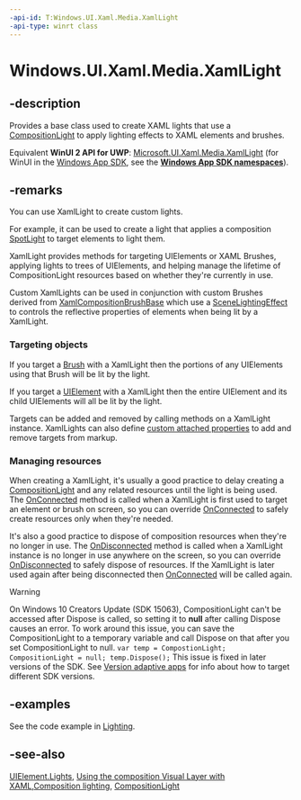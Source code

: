 ```yaml
---
-api-id: T:Windows.UI.Xaml.Media.XamlLight
-api-type: winrt class
---
```


<!-- Class syntax.
public class XamlLight : DependencyObject, DependencyObject
-->

# Windows.UI.Xaml.Media.XamlLight

## -description
Provides a base class used to create XAML lights that use a [CompositionLight](./../windows.ui.composition/compositionlight.md) to apply lighting effects to XAML elements and brushes.

Equivalent **WinUI 2 API for UWP**: [Microsoft.UI.Xaml.Media.XamlLight](/windows/winui/api/microsoft.ui.xaml.media.xamllight) (for WinUI in the [Windows App SDK](/windows/apps/windows-app-sdk/), see the **[Windows App SDK namespaces](/windows/windows-app-sdk/api/winrt/)**).

## -remarks

You can use XamlLight to create custom lights.

For example, it can be used to create a light that applies a composition [SpotLight](/uwp/api/Windows.UI.Composition.SpotLight) to target elements to light them.

XamlLight provides methods for targeting UIElements or XAML Brushes, applying lights to trees of UIElements, and helping manage the lifetime of CompositionLight resources based on whether they're currently in use.

Custom XamlLights can be used in conjunction with custom Brushes derived from [XamlCompositionBrushBase](xamlcompositionbrushbase.md) which use a [SceneLightingEffect](/uwp/api/Windows.UI.Composition.Effects.SceneLightingEffect) to controls the reflective properties of elements when being lit by a XamlLight.

### Targeting objects

If you target a [Brush](/uwp/api/Windows.UI.Xaml.Media.Brush) with a XamlLight then the portions of any UIElements using that Brush will be lit by the light.

If you target a [UIElement](/uwp/api/Windows.UI.Xaml.UIElement) with a XamlLight then the entire UIElement and its child UIElements will all be lit by the light.

Targets can be added and removed by calling methods on a XamlLight instance. XamlLights can also define [custom attached properties](/windows/uwp/xaml-platform/custom-attached-properties) to add and remove targets from markup.

### Managing resources

When creating a XamlLight, it's usually a good practice to delay creating a [CompositionLight](/uwp/api/windows.ui.composition.compositionlight) and any related resources until the light is being used. The [OnConnected](xamllight_onconnected_832156073.md) method is called when a XamlLight is first used to target an element or brush on screen, so you can override [OnConnected](xamllight_onconnected_832156073.md) to safely create resources only when they're needed.

It's also a good practice to dispose of composition resources when they're no longer in use. The [OnDisconnected](xamllight_ondisconnected_213178242.md) method is called when a XamlLight instance is no longer in use anywhere on the screen, so you can override [OnDisconnected](xamllight_ondisconnected_213178242.md) to safely dispose of resources. If the XamlLight is later used again after being disconnected then [OnConnected](xamllight_onconnected_832156073.md) will be called again.

> [!WARNING]
> On Windows 10 Creators Update (SDK 15063), CompositionLight can't be accessed after Dispose is called, so setting it to **null** after calling Dispose causes an error. To work around this issue, you can save the CompositionLight to a temporary variable and call Dispose on that after you set CompositionLight to null. `var temp = CompostionLight; CompositionLight = null; temp.Dispose();`
> This issue is fixed in later versions of the SDK. See [Version adaptive apps](/windows/uwp/debug-test-perf/version-adaptive-apps) for info about how to target different SDK versions.

## -examples

See the code example in [Lighting](/windows/uwp/composition/lighting).

## -see-also

[UIElement.Lights](./../windows.ui.xaml/uielement_lights.md), [Using the composition Visual Layer with XAML](/windows/uwp/composition/using-the-visual-layer-with-xaml),[Composition lighting](/windows/uwp/composition/lighting), [CompositionLight](/uwp/api/windows.ui.composition.compositionlight)
